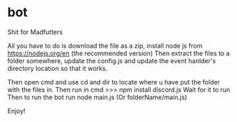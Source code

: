 # bot
Shit for Madfutters


All you have to do is download the file as a zip, install node js from https://nodejs.org/en (the recommended version)
Then extract the files to a folder somewhere, update the config.js and update the event hanlder's directory location so that it works.


Then open cmd and use cd and dir to locate where u have put the folder with the files in.
Then run in cmd >>> npm install discord.js
Wait for it to run
Then to run the bot run node main.js (Or folderName/main.js)

Enjoy!

